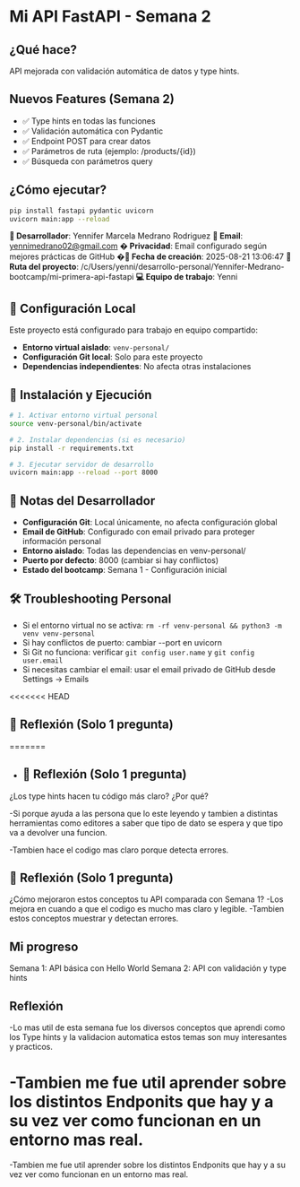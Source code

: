 


# Mi API FastAPI - Semana 2

## ¿Qué hace?

API mejorada con validación automática de datos y type hints.

## Nuevos Features (Semana 2)

- ✅ Type hints en todas las funciones
- ✅ Validación automática con Pydantic
- ✅ Endpoint POST para crear datos
- ✅ Parámetros de ruta (ejemplo: /products/{id})
- ✅ Búsqueda con parámetros query

## ¿Cómo ejecutar?

```bash
pip install fastapi pydantic uvicorn
uvicorn main:app --reload
```
**👤 Desarrollador**: Yennifer Marcela Medrano Rodriguez
**📧 Email**: yennimedrano02@gmail.com
**� Privacidad**: Email configurado según mejores prácticas de GitHub
**�📅 Fecha de creación**: 2025-08-21 13:06:47
**📂 Ruta del proyecto**: /c/Users/yenni/desarrollo-personal/Yennifer-Medrano-bootcamp/mi-primera-api-fastapi
**💻 Equipo de trabajo**: Yenni

## 🔧 Configuración Local

Este proyecto está configurado para trabajo en equipo compartido:

- **Entorno virtual aislado**: `venv-personal/`
- **Configuración Git local**: Solo para este proyecto
- **Dependencias independientes**: No afecta otras instalaciones

## 🚀 Instalación y Ejecución

```bash
# 1. Activar entorno virtual personal
source venv-personal/bin/activate

# 2. Instalar dependencias (si es necesario)
pip install -r requirements.txt

# 3. Ejecutar servidor de desarrollo
uvicorn main:app --reload --port 8000
```

## 📝 Notas del Desarrollador

- **Configuración Git**: Local únicamente, no afecta configuración global
- **Email de GitHub**: Configurado con email privado para proteger información personal
- **Entorno aislado**: Todas las dependencias en venv-personal/
- **Puerto por defecto**: 8000 (cambiar si hay conflictos)
- **Estado del bootcamp**: Semana 1 - Configuración inicial

## 🛠️ Troubleshooting Personal

- Si el entorno virtual no se activa: `rm -rf venv-personal && python3 -m venv venv-personal`
- Si hay conflictos de puerto: cambiar --port en uvicorn
- Si Git no funciona: verificar `git config user.name` y `git config user.email`
- Si necesitas cambiar el email: usar el email privado de GitHub desde Settings → Emails

<<<<<<< HEAD

## 📝 Reflexión (Solo 1 pregunta)
=======
- ## 📝 Reflexión (Solo 1 pregunta)

¿Los type hints hacen tu código más claro? ¿Por qué?

-Si porque ayuda a las persona que lo este leyendo y tambien a distintas herramientas como editores a saber que tipo de dato se espera y que tipo va a devolver una funcion.

-Tambien hace el codigo mas claro porque detecta errores.

## 📝 Reflexión (Solo 1 pregunta)
¿Cómo mejoraron estos conceptos tu API comparada con Semana 1?
-Los mejora en cuando a que el codigo es mucho mas claro y legible.
-Tambien estos conceptos muestrar y detectan errores.

## Mi progreso
Semana 1: API básica con Hello World Semana 2: API con validación y type hints

## Reflexión

-Lo mas util de esta semana fue los diversos conceptos que aprendi como los Type hints y la validacion automatica estos temas son muy interesantes y practicos.

-Tambien me fue util aprender sobre los distintos Endponits que hay y a su vez ver como funcionan en un entorno mas real.
=======
-Tambien me fue util aprender sobre los distintos Endponits que hay y a su vez ver como funcionan en un entorno mas real.


